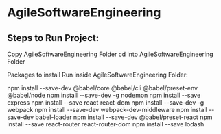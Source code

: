 # AgileSoftwareEngineering

## Steps to Run Project:
Copy AgileSoftwareEngineering Folder
cd into AgileSoftwareEngineering Folder

Packages to install 
Run inside AgileSoftwareEngineering Folder:

npm install --save-dev @babel/core @babel/cli @babel/preset-env @babel/node
npm install --save-dev -g nodemon
npm install --save express
npm install --save react react-dom
npm install --save-dev -g webpack 
npm install --save-dev webpack-dev-middleware
npm install --save-dev babel-loader
npm install --save-dev @babel/preset-react
npm install --save react-router react-router-dom
npm install --save lodash